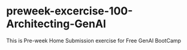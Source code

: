 # preweek-excercise-100-Architecting-GenAI
This is Pre-week Home Submission exercise for Free GenAI BootCamp
